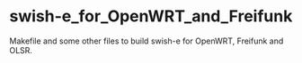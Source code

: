 swish-e_for_OpenWRT_and_Freifunk
================================

Makefile and some other files to build swish-e for OpenWRT, Freifunk and OLSR.
